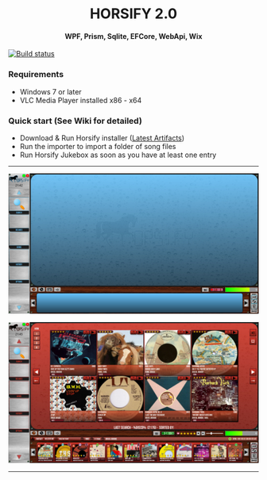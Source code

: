
<h1 align="center">HORSIFY 2.0</h1> 
<h4 align="center">WPF, Prism, Sqlite, EFCore, WebApi, Wix</h2>


[![Build status](https://ci.appveyor.com/api/projects/status/c3qikqqvo0br69e2/branch/master?svg=true)](https://ci.appveyor.com/project/horseyhorsey/horsify-2-0/branch/master)


### Requirements

- Windows 7 or later
- VLC Media Player installed x86 - x64

### Quick start (See Wiki for detailed)

- Download & Run Horsify installer ([Latest Artifacts](https://ci.appveyor.com/project/horseyhorsey/horsify-2-0/build/artifacts))
- Run the importer to import a folder of song files
- Run Horsify Jukebox as soon as you have at least one entry

----------

![](MainViewScreenGrab.jpg)


![](MainViewScreenGrab2.jpg)

---